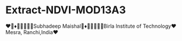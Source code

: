 # Extract-NDVI-MOD13A3
:heart::large_orange_diamond:♦:large_blue_circle::large_orange_diamond::large_blue_diamond::small_orange_diamond::mouse:Subhadeep Maishal:large_orange_diamond:♦:large_blue_circle::large_orange_diamond::large_blue_diamond::small_orange_diamond::mouse:Birla Institute of Technology:heart: Mesra, Ranchi,India:heart:
